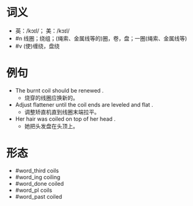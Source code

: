# 词义
- 英：/kɔɪl/； 美：/kɔɪl/
- #n 线圈；绕组；(绳索、金属线等的)圈，卷，盘；一圈(绳索、金属线等)
- #v (使)缠绕，盘绕
# 例句
- The burnt coil should be renewed .
	- 烧穿的线圈应换新的。
- Adjust flattener until the coil ends are leveled and flat .
	- 调整矫直机直到线圈末端拉平。
- Her hair was coiled on top of her head .
	- 她把头发盘在头顶上。
# 形态
- #word_third coils
- #word_ing coiling
- #word_done coiled
- #word_pl coils
- #word_past coiled
